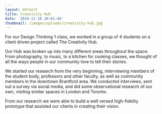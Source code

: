 ```yaml
---
layout: default
title: Creativity Hub
date: '2019-11-18 20:01:46'
thumbnail: /images/uploads/creativity-hub.jpg
---
```

For our Design Thinking 1 class, we worked in a group of 4 students on a client driven project called The Creativity Hub.

Our Hub was broken up into many different areas throughout the space. From photography, to music, to a kitchen for cooking classes, we thought of all the ways people in our community love to tell their stories.

We started our research from the very beginning, interviewing members of the student body, professors and other faculty, as well as community members in the downtown Brantford area. We conducted interviews, sent out a survey via social media, and did some observational research of our own, visiting similar spaces in London and Toronto.

From our research we were able to build a well versed high-fidelity prototype that assisted our clients in creating their vision.
